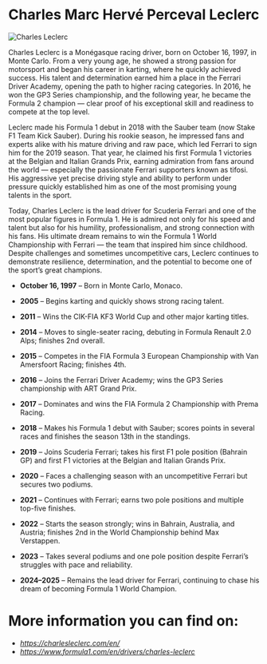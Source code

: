 # Charles Marc Hervé Perceval Leclerc

![Charles Leclerc](https://encrypted-tbn0.gstatic.com/images?q=tbn:ANd9GcSBIiN-e-Dd_Gjr5jfQd4bJxWdKDrNd81RUcQ&s)                              

Charles Leclerc is a Monégasque racing driver, born on October 16, 1997, in Monte Carlo. From a very young age, he showed a strong passion for motorsport and began his career in karting, where he quickly achieved success. His talent and determination earned him a place in the Ferrari Driver Academy, opening the path to higher racing categories. In 2016, he won the GP3 Series championship, and the following year, he became the Formula 2 champion — clear proof of his exceptional skill and readiness to compete at the top level.

Leclerc made his Formula 1 debut in 2018 with the Sauber team (now Stake F1 Team Kick Sauber). During his rookie season, he impressed fans and experts alike with his mature driving and raw pace, which led Ferrari to sign him for the 2019 season. That year, he claimed his first Formula 1 victories at the Belgian and Italian Grands Prix, earning admiration from fans around the world — especially the passionate Ferrari supporters known as tifosi. His aggressive yet precise driving style and ability to perform under pressure quickly established him as one of the most promising young talents in the sport.

Today, Charles Leclerc is the lead driver for Scuderia Ferrari and one of the most popular figures in Formula 1. He is admired not only for his speed and talent but also for his humility, professionalism, and strong connection with his fans. His ultimate dream remains to win the Formula 1 World Championship with Ferrari — the team that inspired him since childhood. Despite challenges and sometimes uncompetitive cars, Leclerc continues to demonstrate resilience, determination, and the potential to become one of the sport’s great champions.

* **October 16, 1997** – Born in Monte Carlo, Monaco.

* **2005** – Begins karting and quickly shows strong racing talent.

* **2011** – Wins the CIK-FIA KF3 World Cup and other major karting titles.

* **2014** – Moves to single-seater racing, debuting in Formula Renault 2.0 Alps; finishes 2nd overall.

* **2015** – Competes in the FIA Formula 3 European Championship with Van Amersfoort Racing; finishes 4th.

* **2016** – Joins the Ferrari Driver Academy; wins the GP3 Series championship with ART Grand Prix.

* **2017** – Dominates and wins the FIA Formula 2 Championship with Prema Racing.

 * **2018** – Makes his Formula 1 debut with Sauber; scores points in several races and finishes the season 13th in the standings.

* **2019** – Joins Scuderia Ferrari; takes his first F1 pole position (Bahrain GP) and first F1 victories at the Belgian and Italian Grands Prix.

* **2020** – Faces a challenging season with an uncompetitive Ferrari but secures two podiums.

* **2021** – Continues with Ferrari; earns two pole positions and multiple top-five finishes.

* **2022** – Starts the season strongly; wins in Bahrain, Australia, and Austria; finishes 2nd in the World Championship behind Max Verstappen.

* **2023** – Takes several podiums and one pole position despite Ferrari’s struggles with pace and reliability.

* **2024–2025** – Remains the lead driver for Ferrari, continuing to chase his dream of becoming Formula 1 World Champion.

# More information you can find on:

* _https://charlesleclerc.com/en/_
* _https://www.formula1.com/en/drivers/charles-leclerc_